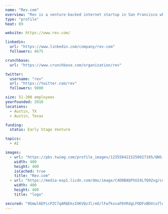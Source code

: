 ```yaml
---
name: "Rev.com"
overview: "Rev is a venture-backed internet startup in San Francisco whose mission is to give more people the freedom to work from home. We have created thousands of work-from-home jobs, and we aspire to create millions more. We have built platforms for transcription, video captioning, foreign subtitles and document translation."
type: "profile"
heat: 89

website: https://www.rev.com/

linkedin:
  url: "https://www.linkedin.com/company/rev-com"
  followers: 8675

crunchbase:
  url: "https://www.crunchbase.com/organization/rev"

twitter:
  username: "rev"
  url: "https://twitter.com/rev"
  followers: 9000

size: 51-200 employees
yearFounded: 2010
locations:
  - Austin, TX
  - Austin, Texas

funding:
  status: Early Stage Venture

topics:
  - AI

images:
  - url: "https://pbs.twimg.com/profile_images/1235584215258927105/QNS-RAbx_400x400.jpg"
    width: 400
    height: 400
    isCached: true
    title: "Rev.com"
  - url: "https://media-exp1.licdn.com/dms/image/C4D0BAQFhUI4LfQ9Zvg/company-logo_200_200/0?e=1594857600&v=beta&t=3-UHcnQEY8zzp4MZqwo_5R5MSi4_pukcfnctD9s1Vm4"
    width: 400
    height: 400
    title: "logo"

secured: "9Gmwl6EPicPZC7qARQEkxIOKVQz3l/eO/lFwfksvaFDVRdgLFDDFxBDVcu7lobESxVC4zNBLUjfnbBgPux30efVJztY4J5UMv0Ny97pfjcvDM+rXZq7Ttg8ebAt2xc0NE0/OVAL5Q4OIP8PVZ+TUpNW27g9k1butUy181NT6RMvq5mOngUhyFAfZmap5uQEDAYOGwLTRIOC++aWwhTyhMeoPKKSbDAEh7PSFXpGzzmVZyPUiNcugnuuSu8bndjLfyoaXTmPfRyVGzv4w9+WXx6QntLZA3GDwjup8bdAthqEporzKCyH/oZHM57HoDNTF7GWCWS+TexJ2EITe4L+xpAVFtg/T8AgkJydnJi142uDolpPSOJJSEKxTZd1+85suBXXLdh5C7hEeMP8zavoQ22EzfR2SBA5WhIzJfv37D+w=;L6NRX2u1w9hBc5646kcDKw=="
---
```


